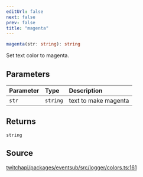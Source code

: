 ```yaml
---
editUrl: false
next: false
prev: false
title: "magenta"
---
```


```ts
magenta(str: string): string
```

Set text color to magenta.

## Parameters

| Parameter | Type | Description |
| :------ | :------ | :------ |
| `str` | `string` | text to make magenta |

## Returns

`string`

## Source

[twitchapi/packages/eventsub/src/logger/colors.ts:161](https://github.com/pablornc/twitchapi//blob/f8a75ccd701e54db4c91e2b0128974da23f25d14/packages/eventsub/src/logger/colors.ts#L161)
